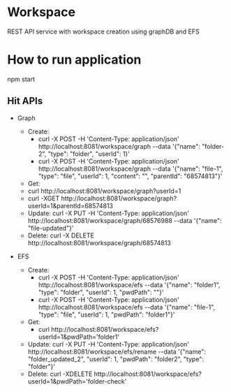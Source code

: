 # Workspace
REST API service with workspace creation using graphDB and EFS


# How to run application
npm start

## Hit APIs
- Graph
  - Create:
    - curl -X POST  -H 'Content-Type: application/json' http://localhost:8081/workspace/graph  --data '{"name": "folder-2", "type": "folder", "userId": 1}'
    - curl -X POST  -H 'Content-Type: application/json' http://localhost:8081/workspace/graph  --data '{"name": "file-1", "type": "file", "userId": 1, "content": "", "parentId": "68574813"}'
  - Get:
   - curl  http://localhost:8081/workspace/graph?userId=1
   - curl -XGET  http://localhost:8081/workspace/graph?userId=1\&parentId\=68574813
  - Update: curl -X PUT  -H 'Content-Type: application/json' http://localhost:8081/workspace/graph/68576988  --data '{"name": "file-updated"}'
   - Delete: curl -X DELETE http://localhost:8081/workspace/graph/68574813

- EFS
  - Create:
    - curl -X POST  -H 'Content-Type: application/json' http://localhost:8081/workspace/efs  --data '{"name": "folder1", "type": "folder", "userId": 1, "pwdPath": ""}'
    - curl -X POST  -H 'Content-Type: application/json' http://localhost:8081/workspace/efs  --data '{"name": "file-1", "type": "file", "userId": 1, "pwdPath": "folder1"}'
  - Get:
    - curl  http://localhost:8081/workspace/efs?userId=1&pwdPath='folder1'
  - Update: curl -X PUT  -H 'Content-Type: application/json' http://localhost:8081/workspace/efs/rename  --data '{"name": "folder_updated_2", "userId": 1, "pwdPath": "folder2", "type": "folder"}'
  - Delete: curl -XDELETE http://localhost:8081/workspace/efs\?userId\=1\&pwdPath\='folder-check'
